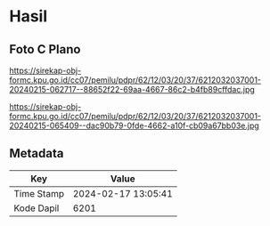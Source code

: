 # Hasil

## Foto C Plano

https://sirekap-obj-formc.kpu.go.id/cc07/pemilu/pdpr/62/12/03/20/37/6212032037001-20240215-062717--88652f22-69aa-4667-86c2-b4fb89cffdac.jpg

https://sirekap-obj-formc.kpu.go.id/cc07/pemilu/pdpr/62/12/03/20/37/6212032037001-20240215-065409--dac90b79-0fde-4662-a10f-cb09a67bb03e.jpg


## Metadata

| Key        | Value               |
| ---------- | ------------------- |
| Time Stamp | 2024-02-17 13:05:41 |
| Kode Dapil | 6201                |



